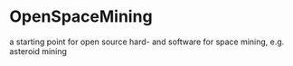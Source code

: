 # OpenSpaceMining
a starting point for open source hard- and software for space mining, e.g. asteroid mining
